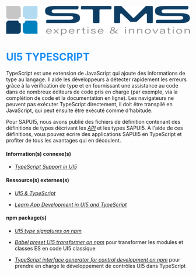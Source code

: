 [![](../../RESSOURCES/LOGOS/LOGO_STMS_001.png)](../../README.md)

# <span style="color:rgba(32, 144, 243, 1)">UI5 TYPESCRIPT</span>

TypeScript est une extension de JavaScript qui ajoute des informations de type au langage. Il aide les développeurs à détecter rapidement les erreurs grâce à la vérification de type et en fournissant une assistance au code dans de nombreux éditeurs de code pris en charge (par exemple, via la complétion de code et la documentation en ligne). Les navigateurs ne peuvent pas exécuter TypeScript directement, il doit être transpilé en JavaScript, qui peut ensuite être exécuté comme d'habitude.

Pour SAPUI5, nous avons publié des fichiers de définition contenant des définitions de types décrivant les _[API]()_ et les types SAPUI5. À l'aide de ces définitions, vous pouvez écrire des applications SAPUI5 en TypeScript et profiter de tous les avantages qui en découlent.

#### Information(s) connexe(s)

- _[TypeScript Support in UI5](https://sapui5.hana.ondemand.com/#/topic/a7ee9617bc794b6fad21e4df38e31128)_

#### Ressource(s) externes(s)

- _[UI5 & TypeScript](http://help.sap.com/disclaimer?site=https://sap.github.io/ui5-typescript/)_

- _[Learn App Development in UI5 and TypeScript](http://help.sap.com/disclaimer?site=https://github.com/SAP-samples/ui5-typescript-tutorial)_

#### npm package(s)

- _[UI5 type signatures on npm](http://help.sap.com/disclaimer?site=https://www.npmjs.com/package/@sapui5/ts-types-esm)_

- _[Babel preset UI5 transformer on npm](http://help.sap.com/disclaimer?site=https://www.npmjs.com/package/babel-preset-transform-ui5)_ pour transformer les modules et classes ES en code UI5 ​​classique

- _[TypeScript interface generator for control development on npm](http://help.sap.com/disclaimer?site=https://www.npmjs.com/package/@ui5/ts-interface-generator)_ pour prendre en charge le développement de contrôles UI5 dans TypeScript